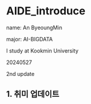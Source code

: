 # AIDE_introduce

name: An ByeoungMin  

major: AI-BIGDATA  

I study at Kookmin University  

20240527

2nd update  

## 1. 취미 업데이트
